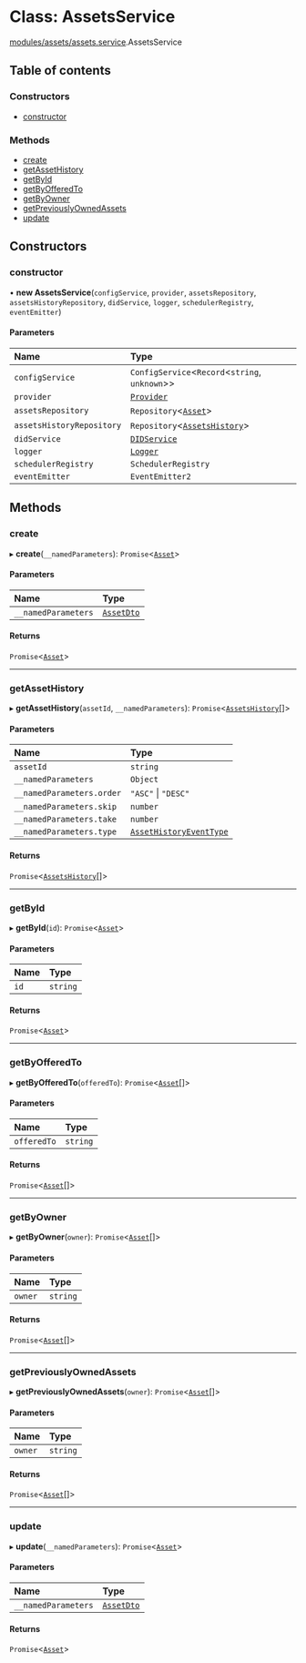 # Class: AssetsService

[modules/assets/assets.service](../modules/modules_assets_assets_service.md).AssetsService

## Table of contents

### Constructors

- [constructor](modules_assets_assets_service.AssetsService.md#constructor)

### Methods

- [create](modules_assets_assets_service.AssetsService.md#create)
- [getAssetHistory](modules_assets_assets_service.AssetsService.md#getassethistory)
- [getById](modules_assets_assets_service.AssetsService.md#getbyid)
- [getByOfferedTo](modules_assets_assets_service.AssetsService.md#getbyofferedto)
- [getByOwner](modules_assets_assets_service.AssetsService.md#getbyowner)
- [getPreviouslyOwnedAssets](modules_assets_assets_service.AssetsService.md#getpreviouslyownedassets)
- [update](modules_assets_assets_service.AssetsService.md#update)

## Constructors

### constructor

• **new AssetsService**(`configService`, `provider`, `assetsRepository`, `assetsHistoryRepository`, `didService`, `logger`, `schedulerRegistry`, `eventEmitter`)

#### Parameters

| Name | Type |
| :------ | :------ |
| `configService` | `ConfigService`<`Record`<`string`, `unknown`\>\> |
| `provider` | [`Provider`](common_provider.Provider.md) |
| `assetsRepository` | `Repository`<[`Asset`](modules_assets_assets_entity.Asset.md)\> |
| `assetsHistoryRepository` | `Repository`<[`AssetsHistory`](modules_assets_assets_entity.AssetsHistory.md)\> |
| `didService` | [`DIDService`](modules_did_did_service.DIDService.md) |
| `logger` | [`Logger`](modules_logger_logger_service.Logger.md) |
| `schedulerRegistry` | `SchedulerRegistry` |
| `eventEmitter` | `EventEmitter2` |

## Methods

### create

▸ **create**(`__namedParameters`): `Promise`<[`Asset`](modules_assets_assets_entity.Asset.md)\>

#### Parameters

| Name | Type |
| :------ | :------ |
| `__namedParameters` | [`AssetDto`](modules_assets_assets_dto.AssetDto.md) |

#### Returns

`Promise`<[`Asset`](modules_assets_assets_entity.Asset.md)\>

___

### getAssetHistory

▸ **getAssetHistory**(`assetId`, `__namedParameters`): `Promise`<[`AssetsHistory`](modules_assets_assets_entity.AssetsHistory.md)[]\>

#### Parameters

| Name | Type |
| :------ | :------ |
| `assetId` | `string` |
| `__namedParameters` | `Object` |
| `__namedParameters.order` | ``"ASC"`` \| ``"DESC"`` |
| `__namedParameters.skip` | `number` |
| `__namedParameters.take` | `number` |
| `__namedParameters.type` | [`AssetHistoryEventType`](../enums/modules_assets_assets_event.AssetHistoryEventType.md) |

#### Returns

`Promise`<[`AssetsHistory`](modules_assets_assets_entity.AssetsHistory.md)[]\>

___

### getById

▸ **getById**(`id`): `Promise`<[`Asset`](modules_assets_assets_entity.Asset.md)\>

#### Parameters

| Name | Type |
| :------ | :------ |
| `id` | `string` |

#### Returns

`Promise`<[`Asset`](modules_assets_assets_entity.Asset.md)\>

___

### getByOfferedTo

▸ **getByOfferedTo**(`offeredTo`): `Promise`<[`Asset`](modules_assets_assets_entity.Asset.md)[]\>

#### Parameters

| Name | Type |
| :------ | :------ |
| `offeredTo` | `string` |

#### Returns

`Promise`<[`Asset`](modules_assets_assets_entity.Asset.md)[]\>

___

### getByOwner

▸ **getByOwner**(`owner`): `Promise`<[`Asset`](modules_assets_assets_entity.Asset.md)[]\>

#### Parameters

| Name | Type |
| :------ | :------ |
| `owner` | `string` |

#### Returns

`Promise`<[`Asset`](modules_assets_assets_entity.Asset.md)[]\>

___

### getPreviouslyOwnedAssets

▸ **getPreviouslyOwnedAssets**(`owner`): `Promise`<[`Asset`](modules_assets_assets_entity.Asset.md)[]\>

#### Parameters

| Name | Type |
| :------ | :------ |
| `owner` | `string` |

#### Returns

`Promise`<[`Asset`](modules_assets_assets_entity.Asset.md)[]\>

___

### update

▸ **update**(`__namedParameters`): `Promise`<[`Asset`](modules_assets_assets_entity.Asset.md)\>

#### Parameters

| Name | Type |
| :------ | :------ |
| `__namedParameters` | [`AssetDto`](modules_assets_assets_dto.AssetDto.md) |

#### Returns

`Promise`<[`Asset`](modules_assets_assets_entity.Asset.md)\>
